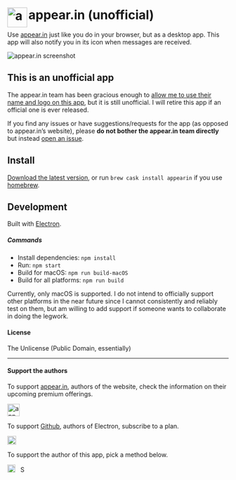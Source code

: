 # <img src='https://i.imgur.com/xzPZ3rf.png' width='45' align='left' alt='appear.in logo'>appear.in (unofficial)

Use [appear.in](https://appear.in/) just like you do in your browser, but as a desktop app. This app will also notify you in its icon when messages are received.

<img src='https://i.imgur.com/OcSOiEi.jpg' alt='appear.in screenshot'>

## This is an unofficial app

The appear.in team has been gracious enough to [allow me to use their name and logo on this app](https://github.com/vitorgalvao/appear.in/pull/1), but it is still unofficial. I will retire this app if an official one is ever released.

If you find any issues or have suggestions/requests for the app (as opposed to appear.in’s website), please **do not bother the appear.in team directly** but instead [open an issue](https://github.com/vitorgalvao/appear.in/issues/new).

## Install

[Download the latest version](https://github.com/vitorgalvao/appear.in/releases), or run `brew cask install appearin` if you use [homebrew](http://brew.sh/).

## Development

Built with [Electron](http://electron.atom.io).

##### Commands

- Install dependencies: `npm install`
- Run: `npm start`
- Build for macOS: `npm run build-macOS`
- Build for all platforms: `npm run build`

Currently, only macOS is supported. I do not intend to officially support other platforms in the near future since I cannot consistently and reliably test on them, but am willing to add support if someone wants to collaborate in doing the legwork.

#### License

The Unlicense (Public Domain, essentially)

---

#### Support the authors

To support [appear.in](https://appear.in/), authors of the website, check the information on their upcoming premium offerings.

[<img src='https://dl.dropboxusercontent.com/s/suezj117j0cggq0/appear.in.svg' height='28' alt='appear.in premium'>](https://appear.in/information/premium/)

To support [Github](https://github.com/), authors of Electron, subscribe to a plan.

[<img src='https://upload.wikimedia.org/wikipedia/commons/9/91/Octicons-mark-github.svg' height='20' alt='Subscribe to Githb plan'>](https://github.com/pricing)

To support the author of this app, pick a method below.

[<img src='https://upload.wikimedia.org/wikipedia/commons/5/53/PayPal_2014_logo.svg' height='18' alt='Support via Paypal'>](https://www.paypal.me/vitorgalvao)&nbsp;&nbsp;
[<img src='https://upload.wikimedia.org/wikipedia/commons/c/c5/Bitcoin_logo.svg' height='15' alt='Support via Bitcoin'>](http://vitorgalvao.com/bitcoin_tip_jar.html)
